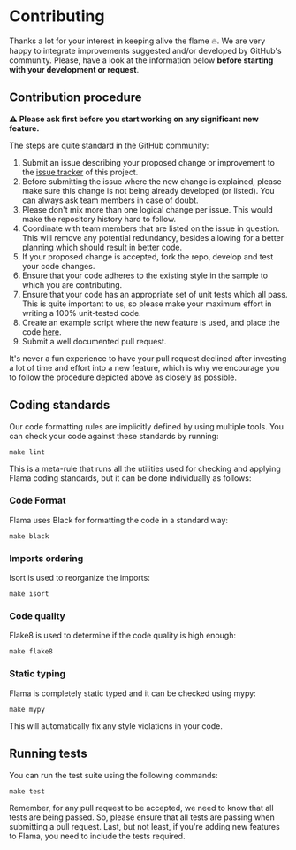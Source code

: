 # Contributing

Thanks a lot for your interest in keeping alive the flame 🔥. We are very happy to integrate improvements suggested
and/or developed by GitHub's community. Please, have a look at the information below **before starting with your
development or request**.

## Contribution procedure

⚠️ **Please ask first before you start working on any significant new feature.**

The steps are quite standard in the GitHub community:

1. Submit an issue describing your proposed change or improvement to
   the [issue tracker](https://github.com/perdy/flama/issues) of this project.
2. Before submitting the issue where the new change is explained, please make sure this change is not being already
   developed (or listed). You can always ask team members in case of doubt.
3. Please don't mix more than one logical change per issue. This would make the repository history hard to follow.
4. Coordinate with team members that are listed on the issue in question. This will remove any potential redundancy,
   besides allowing for a better planning which should result in better code.
5. If your proposed change is accepted, fork the repo, develop and test your code changes.
6. Ensure that your code adheres to the existing style in the sample to which you are contributing.
7. Ensure that your code has an appropriate set of unit tests which all pass. This is quite important to us, so please
   make your maximum effort in writing a 100% unit-tested code.
8. Create an example script where the new feature is used, and place the
   code [here](https://github.com/perdy/flama/tree/master/examples).
9. Submit a well documented pull request.

It's never a fun experience to have your pull request declined after investing a lot of time and effort into a new
feature,
which is why we encourage you to follow the procedure depicted above as closely as possible.

## Coding standards

Our code formatting rules are implicitly defined by using multiple tools. You can check your code against these
standards by running:

```commandline
make lint
```

This is a meta-rule that runs all the utilities used for checking and applying Flama coding standards, but it can be
done individually as follows:

### Code Format

Flama uses Black for formatting the code in a standard way:

```commandline
make black
```

### Imports ordering

Isort is used to reorganize the imports:

```commandline
make isort
```

### Code quality

Flake8 is used to determine if the code quality is high enough:

```commandline
make flake8
```

### Static typing

Flama is completely static typed and it can be checked using mypy:

```commandline
make mypy
```

This will automatically fix any style violations in your code.

## Running tests

You can run the test suite using the following commands:

```commandline
make test
```

Remember, for any pull request to be accepted, we need to know that all tests are being passed.
So, please ensure that all tests are passing when submitting a pull request.
Last, but not least, if you're adding new features to Flama, you need to include the tests required.
